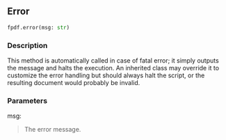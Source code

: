 ## Error ##

```python
fpdf.error(msg: str)
```

### Description ###

This method is automatically called in case of fatal error; it simply outputs the message and halts the execution. An inherited class may override it to customize the error handling but should always halt the script, or the resulting document would probably be invalid.

### Parameters ###

msg:
> The error message.



